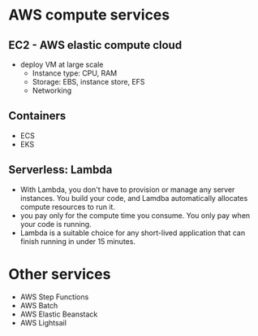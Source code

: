 # AWS compute services

## EC2 - AWS elastic compute cloud

- deploy VM at large scale
  - Instance type: CPU, RAM
  - Storage: EBS, instance store, EFS
  - Networking

## Containers

- ECS
- EKS

## Serverless: Lambda

- With Lambda, you don't have to provision or manage any server instances. You build your code, and Lamdba automatically allocates compute resources to run it.
- you pay only for the compute time you consume. You only pay when your code is running.
- Lambda is a suitable choice for any short-lived application that can finish running in under 15 minutes.

# Other services

- AWS Step Functions
- AWS Batch
- AWS Elastic Beanstack
- AWS Lightsail